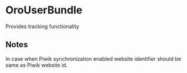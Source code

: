OroUserBundle
=============

Provides tracking functionality

Notes
-----

In case when Piwik synchronization enabled website identifier should be same as Piwik website id.
